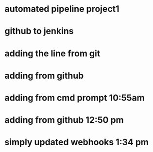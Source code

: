 # automated pipeline project1
# github to jenkins
# adding the line from git
# adding from github
# adding from cmd prompt 10:55am
# adding from github 12:50 pm
# simply updated webhooks 1:34 pm
